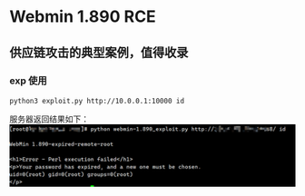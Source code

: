 # Webmin 1.890 RCE

## 供应链攻击的典型案例，值得收录

### exp 使用
```shell
python3 exploit.py http://10.0.0.1:10000 id
```

服务器返回结果如下：
![](images/服务器返回内容.png)